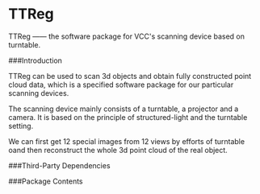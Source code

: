 TTReg
=====

TTReg —— the software package for VCC's scanning device based on turntable.

###Introduction

TTReg can be used to scan 3d objects and obtain fully constructed point cloud data, which is 
a specified software package for our particular scanning devices. 

The scanning device mainly consists of a turntable, a projector and a camera. It is based on
the principle of structured-light and the turntable setting. 

We can first get 12 special images from 12 views by efforts of turntable oand then reconstruct 
the whole 3d point cloud of the real object.

###Third-Party Dependencies

###Package Contents


